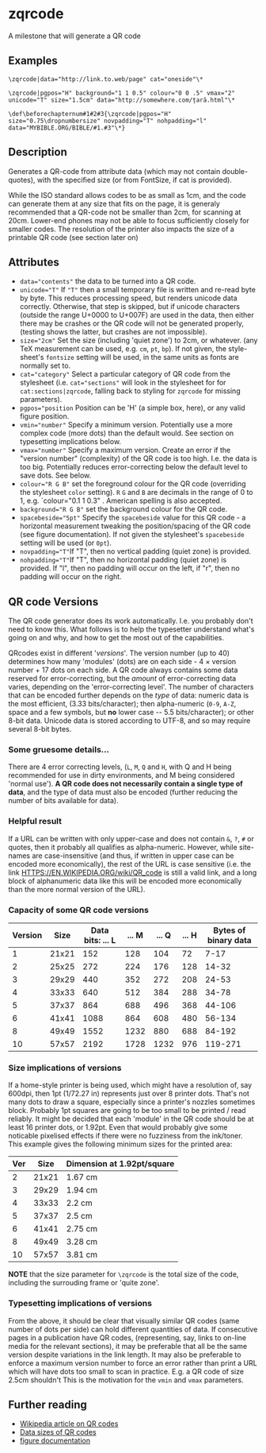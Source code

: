 # zqrcode
A milestone that will generate a QR code
## Examples
```
\zqrcode|data="http://link.to.web/page" cat="oneside"\*

\zqrcode|pgpos="H" background="1 1 0.5" colour="0 0 .5" vmax="2" unicode="T" size="1.5cm" data="http://somewhere.com/țară.html"\*

\def\beforechapternum#1#2#3{\zqrcode|pgpos="H" size="0.75\dropnumbersize" novpadding="T" nohpadding="l" data="MYBIBLE.ORG/BIBLE/#1.#3"\*}

```
## Description
 Generates a QR-code from attribute data (which may not contain double-quotes), with the specified size (or from FontSize, if cat is provided). 

While the ISO standard allows codes to be as small as 1cm, and the code can generate them at any size that fits on the page, it is generaly recommended that a QR-code not be smaller than 2cm, for scanning at 20cm. Lower-end phones may not be able to focus sufficiently closely for smaller codes. The resolution of the printer also impacts the size of a printable QR code (see section later on)

## Attributes
* `data="contents"` the data to be turned into a QR code.
* `unicode="T"` If `"T"` then a small temporary file is written and re-read byte by byte. This reduces processing speed, but renders unicode data correctly. Otherwise, that step is skipped, but if unicode characters (outside the range U+0000 to U+007F) are used in the data, then either there may be crashes or the QR code will not be generated properly, (testing shows the latter, but crashes are not impossible).
* `size="2cm"` Set the size (including 'quiet zone') to 2cm, or whatever. (any TeX measurement can be used, e.g. `cm`, `pt`, `bp`). If not given, the style-sheet's `fontsize` setting will be used, in the same units as fonts are normally set to. 
* `cat="category"` Select a particular category of QR code from the stylesheet (i.e. `cat="sections"` will look in the stylesheet for  for  `cat:sections|zqrcode`, falling back to styling for `zqrcode` for missing parameters).
* `pgpos="position` Position  can be 'H' (a simple box, here), or any valid figure position. 
* `vmin="number"` Specify a minimum version. Potentially use a more complex code (more dots) than the default would.  See section on typesetting implications below.
* `vmax="number"` Specify a maximum version. Create an error if the "version number" (complexity) of the QR code is too high. I.e. the data is too big. Potentially reduces error-correcting below the default level to save dots. See below.
*  `colour="R G B"` set the foreground colour for the QR code (overriding the stylesheet `color` setting). `R` `G` and `B` are decimals in the range of 0 to 1, e.g. `colour="0.1 1 0.3" . American spelling is also accepted.
* `background="R G B"` set the background colour for the QR code.
* `spacebeside="5pt"` Specify the `spacebeside` value for this QR code - a horizontal measurement tweaking the position/spacing of the QR code (see figure documentation).   If not given the  stylesheet's `spacebeside` setting will be used (or `0pt`).
* `novpadding="T"`If "T", then no vertical padding (quiet zone) is provided.
* `nohpadding="T"`If "T", then no horizontal padding (quiet zone) is provided. If "l", then no padding will occur on the left, if "r", then no padding will occur on the right.

## QR code Versions
The QR code generator does its work automatically. I.e. you probably don't need to know this. What follows is to help the typesetter understand what's going on and why, and how to get the most out of the capabilities.

QRcodes exist in different '*versions*'. The version number (up to 40) determines how many 'modules' (dots) are on each side - 4 × version number + 17 dots on each side.  A QR code always contains some data reserved for error-correcting, but the *amount* of error-correcting data varies, depending on the 'error-correcting level'.
The number of characters that can be encoded further depends on the
*type* of data: numeric data is the most efficient, (3.33 bits/character); then alpha-numeric (`0-9`, `A-Z`, space and a few symbols, but **no** lower case -- 5.5 bits/character); or other 8-bit data. Unicode data is stored according to UTF-8, and so may require several 8-bit bytes.

### Some gruesome details...
There are 4 error correcting levels, (`L`, `M`, `Q` and `H`, with Q and H being recommended for use in dirty environments, and M being considered 'normal use').
**A QR code does not necessarily contain a single type of data**, and the type of data must also be encoded (further reducing the number of  bits available for data).

### Helpful result
If a URL can be written with only upper-case and does not contain `&`,  `?`, `#` or quotes,  then it probably all qualifies as alpha-numeric.  However, while site-names are case-insensitive (and thus, if written in upper case can be encoded more economically), the rest of the URL is case sensitive (i.e. the link [HTTPS://EN.WIKIPEDIA.ORG/wiki/QR_code](HTTPS://EN.WIKIPEDIA.ORG/wiki/QR_code) is still a valid link, and a long block of alphanumeric data like this will be encoded more economically than the more normal version of the URL).

### Capacity of some QR code versions
Version | Size | Data bits: ... L | ... M | ... Q |... H | Bytes of binary data
---------- | ------| ----------- | --------- | ---- | ---- | ----
1 | 21x21 | 152 | 128 | 104 | 72 | 7-17
2 | 25x25 |  272 | 224 | 176 | 128 | 14-32
3 | 29x29 | 440 | 352 | 272 | 208 | 24-53
4 | 33x33 | 640 | 512 | 384 |288 | 34-78
5 | 37x37 | 864 | 688 | 496 | 368 | 44-106
6 | 41x41 | 1088| 864 | 608 | 480 | 56-134
8 | 49x49 | 1552 | 1232 | 880 | 688 | 84-192
10 | 57x57 | 2192 | 1728 | 1232|976 | 119-271


### Size implications of versions
If  a home-style printer is being used, which might have a resolution of, say 600dpi, then 1pt (1/72.27 in) represents just over 8 printer dots. That's not many dots to draw a square, especially since a printer's nozzles sometimes block. Probably 1pt squares are going to be too small to be printed / read reliably. It might be decided that each 'module' in the QR code should be at least 16 printer dots, or 1.92pt. Even that would probably give some noticable pixelised effects if there were no fuzziness from the ink/toner. This example gives the following minimum sizes for the printed area:

| Ver | Size | Dimension at 1.92pt/square
|------| ------ | ------------- 
| 2  |  21x21 | 1.67 cm 
| 3  | 29x29| 1.94 cm 
| 4  | 33x33 | 2.2 cm
| 5  | 37x37 | 2.5 cm
| 6 | 41x41| 2.75 cm
| 8 | 49x49 | 3.28 cm
| 10 | 57x57 | 3.81 cm

**NOTE** that the size parameter for `\zqrcode` is the total size of the code, including the surrouding frame or 'quite zone'.

### Typesetting implications of versions
From the above, it should be clear that visually similar QR codes (same number of dots per side) can hold different quantities of data.  If consecutive pages in a publication have QR codes, (representing, say, links to on-line media for the relevant sections), it may be preferable that all be the same version despite variations in the link length. It may also be preferable to enforce a maximum version number to force an error rather than print a URL which will have dots too small to scan in practice. E.g. a QR code of size 2.5cm shouldn't 
This is the motivation for the `vmin` and `vmax` parameters.

## Further reading
* [Wikipedia article on QR codes](https://en.wikipedia.org/wiki/QR_code) 
* [Data sizes of QR codes](https://www.qrcode.com/en/about/version.html)
* [figure documentation](../documentation/figures.md)
